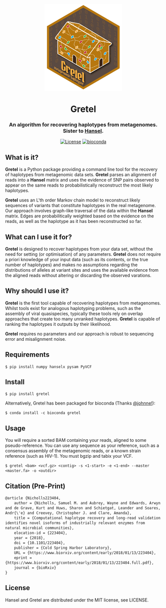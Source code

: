 <div align="center">
<p align="center">
    <img src="gretel-logo.png?raw=true?" alt="gretel-logo" width="250">
</p>
<h1 align="center">Gretel</h1>
<h3 align="center">An algorithm for recovering haplotypes from metagenomes. Sister to <a href="https://github.com/SamStudio8/hansel">Hansel</a>.
</h3>
<p align="center">
<a href="https://github.com/samstudio8/gretel/blob/master/LICENSE"><img src="https://img.shields.io/badge/license-MIT-orange.svg" alt="License"></a>
<a href="https://bioconda.github.io/recipes/gretel/README.html"><img src="https://anaconda.org/bioconda/gretel/badges/downloads.svg" alt="bioconda"></a>
</p>
</div>


What is it?
-----------

**Gretel** is a Python package providing a command line tool for the recovery of haplotypes
from metagenomic data sets. **Gretel** parses an alignment of reads into a **Hansel** matrix
and uses the evidence of SNP pairs observed to appear on the same reads to probabilistically
reconstruct the most likely haplotypes.

**Gretel** uses an L'th order Markov chain model to reconstruct likely sequences
of variants that constitute haplotypes in the real metagenome.
Our approach involves graph-like traversal of the data within the **Hansel** matrix.
Edges are probabilitically weighted based on the evidence on the reads, as well as
the haplotype as it has been reconstructed so far.

What can I use it for?
----------------------

**Gretel** is designed to recover haplotypes from your data set, without the need for
setting (or optimisation) of any parameters.
**Gretel** does not require a priori knowledge of your input data (such as its contents, or
the true number of haplotypes) and makes no assumptions
regarding the distributions of alleles at variant sites and uses the available evidence
from the aligned reads without altering or discarding the observed varations.

Why should I use it?
--------------------

**Gretel** is the first tool capable of recovering haplotypes from metagenomes.
Whilst tools exist for analogous haplotyping problems, such as the assembly of
viral quasispecies, typically these tools rely on overlap approaches that create
too many unranked haplotypes. **Gretel** is capable of ranking the haplotypes it
outputs by their likelihood.

**Gretel** requires no parameters and our approach is robust to sequencing error
and misalignment noise.

Requirements
------------


    $ pip install numpy hanselx pysam PyVCF

Install
-------


    $ pip install gretel

Alternatively, Gretel has been packaged for bioconda (Thanks [@johnne!](https://github.com/johnne)):

    $ conda install -c bioconda gretel

Usage
-----
You will require a sorted BAM containing your reads, aligned to some pseudo-reference.
You can use any sequence as your reference, such as a consensus assembly of the
metagenomic reads, or a known strain reference (such as HIV-1).
You must bgzip and tabix your VCF.

    $ gretel <bam> <vcf.gz> <contig> -s <1-start> -e <1-end> --master <master.fa> -o <outdir>


Citation (Pre-Print)
--------
```
@article {Nicholls223404,
	author = {Nicholls, Samuel M. and Aubrey, Wayne and Edwards, Arwyn and de Grave, Kurt and Huws, Sharon and Schietgat, Leander and Soares, Andr{\'e} and Creevey, Christopher J. and Clare, Amanda},
	title = {Computational haplotype recovery and long-read validation identifies novel isoforms of industrially relevant enzymes from natural microbial communities},
	elocation-id = {223404},
	year = {2018},
	doi = {10.1101/223404},
	publisher = {Cold Spring Harbor Laboratory},
	URL = {https://www.biorxiv.org/content/early/2018/01/13/223404},
	eprint = {https://www.biorxiv.org/content/early/2018/01/13/223404.full.pdf},
	journal = {bioRxiv}
}
```

License
-------
Hansel and Gretel are distributed under the MIT license, see LICENSE.

